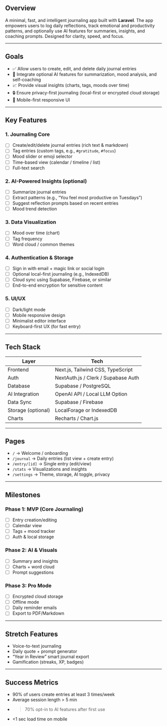 
## Overview

A minimal, fast, and intelligent journaling app built with **Laravel**. The app empowers users to log daily reflections, track emotional and productivity patterns, and optionally use AI features for summaries, insights, and coaching prompts. Designed for clarity, speed, and focus.

---

## Goals

- ✅ Allow users to create, edit, and delete daily journal entries  
- 🧠 Integrate optional AI features for summarization, mood analysis, and self-coaching  
- 📈 Provide visual insights (charts, tags, moods over time)  
- 🔒 Ensure privacy-first journaling (local-first or encrypted cloud storage)  
- 📱 Mobile-first responsive UI  

---

## Key Features

### 1. Journaling Core

- [ ] Create/edit/delete journal entries (rich text & markdown)
- [ ] Tag entries (custom tags, e.g., `#gratitude`, `#focus`)
- [ ] Mood slider or emoji selector
- [ ] Time-based view (calendar / timeline / list)
- [ ] Full-text search

### 2. AI-Powered Insights (optional)

- [ ] Summarize journal entries
- [ ] Extract patterns (e.g., “You feel most productive on Tuesdays”)
- [ ] Suggest reflection prompts based on recent entries
- [ ] Mood trend detection

### 3. Data Visualization

- [ ] Mood over time (chart)
- [ ] Tag frequency
- [ ] Word cloud / common themes

### 4. Authentication & Storage

- [ ] Sign in with email + magic link or social login
- [ ] Optional local-first journaling (e.g., IndexedDB)
- [ ] Cloud sync using Supabase, Firebase, or similar
- [ ] End-to-end encryption for sensitive content

### 5. UI/UX

- [ ] Dark/light mode
- [ ] Mobile responsive design
- [ ] Minimalist editor interface
- [ ] Keyboard-first UX (for fast entry)

---

## Tech Stack

| Layer              | Tech                                  |
|-------------------|---------------------------------------|
| Frontend           | Next.js, Tailwind CSS, TypeScript     |
| Auth               | NextAuth.js / Clerk / Supabase Auth   |
| Database           | Supabase / PostgreSQL                 |
| AI Integration     | OpenAI API / Local LLM Option         |
| Data Sync          | Supabase / Firebase                   |
| Storage (optional) | LocalForage or IndexedDB              |
| Charts             | Recharts / Chart.js                   |

---

## Pages

- `/` → Welcome / onboarding  
- `/journal` → Daily entries (list view + create entry)  
- `/entry/[id]` → Single entry (edit/view)  
- `/stats` → Visualizations and insights  
- `/settings` → Theme, storage, AI toggle, privacy  

---

## Milestones

### Phase 1: MVP (Core Journaling)

- [ ] Entry creation/editing
- [ ] Calendar view
- [ ] Tags + mood tracker
- [ ] Auth & local storage

### Phase 2: AI & Visuals

- [ ] Summary and insights
- [ ] Charts + word cloud
- [ ] Prompt suggestions

### Phase 3: Pro Mode

- [ ] Encrypted cloud storage
- [ ] Offline mode
- [ ] Daily reminder emails
- [ ] Export to PDF/Markdown

---

## Stretch Features

- Voice-to-text journaling
- Daily quote + prompt generator
- “Year in Review” smart journal export
- Gamification (streaks, XP, badges)

---

## Success Metrics

- 90% of users create entries at least 3 times/week
- Average session length > 5 min
- >70% opt-in to AI features after first use
- <1 sec load time on mobile